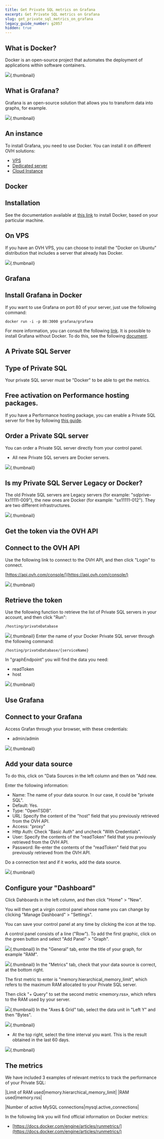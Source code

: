 ```yaml
---
title: Get Private SQL metrics on Grafana
excerpt: Get Private SQL metrics on Grafana
slug: get_private_sql_metrics_on_grafana
legacy_guide_number: g2057
hidden: true
---
```



## 

## What is Docker?
Docker is an open-source project that automates the deployment of applications within software containers.

![](images/img_3657.jpg){.thumbnail}

## What is Grafana?
Grafana is an open-source solution that allows you to transform data into graphs, for example.

![](images/img_3658.jpg){.thumbnail}


## An instance
To install Grafana, you need to use Docker. You can install it on different OVH solutions:


- [VPS](https://www.ovh.co.uk/vps/)
- [Dedicated server](https://www.ovh.co.uk/dedicated_servers/)
- [Cloud Instance](/)




## Docker

## Installation
See the documentation available at [this link](https://docs.docker.com/engine/installation/) to install Docker, based on your particular machine.

## On VPS
If you have an OVH VPS, you can choose to install the "Docker on Ubuntu" distribution that includes a server that already has Docker.

![](images/img_3659.jpg){.thumbnail}


## Grafana

## Install Grafana in Docker
If you want to use Grafana on port 80 of your server, just use the following command:


```
docker run -i -p 80:3000 grafana/grafana
```


For more information, you can consult the following [link](http://docs.grafana.org/installation/docker/).
It is possible to install Grafana without Docker. To do this, see the following [document](http://docs.grafana.org/installation/).


## A Private SQL Server

## Type of Private SQL
Your private SQL server must be "Docker" to be able to get the metrics.

## Free activation on Performance hosting packages.
If you have a Performance hosting package, you can enable a Private SQL server for free by following [this guide](https://www.ovh.co.uk/g2023.all_about_private_sql).

## Order a Private SQL server
You can order a Private SQL server directly from your control panel. 


- All new Private SQL servers are Docker servers.



![](images/img_3660.jpg){.thumbnail}

## Is my Private SQL Server Legacy or Docker?
The old Private SQL servers are Legacy servers (for example: "sqlprive-kx11111-009"), the new ones are Docker (for example: "sx11111-012").
They are two different infrastructures.

![](images/img_3661.jpg){.thumbnail}


## Get the token via the OVH API

## Connect to the OVH API
Use the following link to connect to the OVH API, and then click "Login" to connect.

[https://api.ovh.com/console/](https://api.ovh.com/console/)

![](images/img_3662.jpg){.thumbnail}

## Retrieve the token
Use the following function to retrieve the list of Private SQL servers in your account, and then click "Run":


```
/hosting/privateDatabase
```



![](images/img_3663.jpg){.thumbnail}
Enter the name of your Docker Private SQL server through the following command:


```
/hosting/privateDatabase/{serviceName}
```


In "graphEndpoint" you will find the data you need:


- readToken
- host



![](images/img_3664.jpg){.thumbnail}


## Use Grafana

## Connect to your Grafana
Access Grafan through your browser, with these credentials:


- admin/admin



![](images/img_3665.jpg){.thumbnail}

## Add your data source
To do this, click on "Data Sources in the left column and then on "Add new.

Enter the following information:


- Name: The name of your data source. In our case, it could be "private SQL".
- Default: Yes.
- Type: "OpenTSDB".
- URL: Specify the content of the "host" field that you previously retrieved from the OVH API.
- Access: "proxy"
- Http Auth: Check "Basic Auth" and uncheck "With Credentials".
- User: Specify the contents of the "readToken" field that you previously retrieved from the OVH API.
- Password: Re-enter the contents of the "readToken" field that you previously retrieved from the OVH API.


Do a connection test and if it works, add the data source.

![](images/img_3666.jpg){.thumbnail}

## Configure your "Dashboard"
Click Dahboards in the left column, and then click "Home" > "New".

You will then get a virgin control panel whose name you can change by clicking "Manage Dashboard" > "Settings".

You can save your control panel at any time by clicking the icon at the top.

A control panel consists of a line ("Row"). To add the first graphic, click on the green button and select "Add Panel" > "Graph".

![](images/img_3667.jpg){.thumbnail}
In the "General" tab, enter the title of your graph, for example "RAM".

![](images/img_3668.jpg){.thumbnail}
In the "Metrics" tab, check that your data source is correct, at the bottom right.

The first metric to enter is "memory.hierarchical_memory_limit", which refers to the maximum RAM allocated to your Private SQL server.

Then click "+ Query" to set the second metric «memory.rss», which refers to the RAM used by your server.

![](images/img_3669.jpg){.thumbnail}
In the "Axes & Grid" tab, select the data unit in "Left Y" and then "Bytes".

![](images/img_3670.jpg){.thumbnail}

- At the top right, select the time interval you want. This is the result obtained in the last 60 days.



![](images/img_3671.jpg){.thumbnail}


## The metrics
We have included 3 examples of relevant metrics to track the performance of your Private SQL:

|Limit of RAM used|memory.hierarchical_memory_limit|
|RAM used|memory.rss|

|Number of active MySQL 
connections|mysql.active_connections|


In the following link you will find official information on Docker metrics:


- [https://docs.docker.com/engine/articles/runmetrics/](https://docs.docker.com/engine/articles/runmetrics/)



